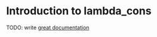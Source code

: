 # Introduction to lambda_cons

TODO: write [great documentation](http://jacobian.org/writing/what-to-write/)
